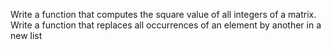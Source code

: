 Write a function that computes the square value of all integers of a matrix.
Write a function that replaces all occurrences of an element by another in a new list
